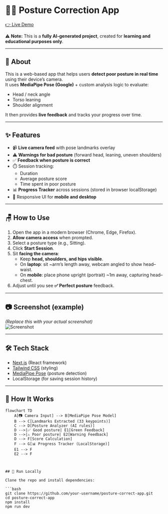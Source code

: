 # 🧍‍♂️ Posture Correction App  
[👉 Live Demo](https://posture-correct-project.vercel.app/)  

⚠️ **Note:** This is a **fully AI-generated project**, created for **learning and educational purposes only**.  

---

## 📖 About  
This is a web-based app that helps users **detect poor posture in real time** using their device’s camera.  
It uses **MediaPipe Pose (Google)** + custom analysis logic to evaluate:  
- Head / neck angle  
- Torso leaning  
- Shoulder alignment  

It then provides **live feedback** and tracks your progress over time.  

---

## ✨ Features
- 📹 **Live camera feed** with pose landmarks overlay  
- ⚠️ **Warnings for bad posture** (forward head, leaning, uneven shoulders)  
- ✅ **Feedback when posture is correct**  
- ⏱️ Session tracking:  
  - Duration  
  - Average posture score  
  - Time spent in poor posture  
- 📊 **Progress Tracker** across sessions (stored in browser localStorage)  
- 📱 Responsive UI for **mobile and desktop**  

---

## 🪑 How to Use
1. Open the app in a modern browser (Chrome, Edge, Firefox).  
2. **Allow camera access** when prompted.  
3. Select a posture type (e.g., Sitting).  
4. Click **Start Session**.  
5. Sit **facing the camera**:
   - Keep **head, shoulders, and hips visible**.  
   - On **laptop**: sit ~arm’s length away, webcam angled to show head–waist.  
   - On **mobile**: place phone upright (portrait) ~1m away, capturing head–chest.  
6. Adjust until you see **✅ Perfect posture** feedback.  

---

## 📷 Screenshot (example)
*(Replace this with your actual screenshot)*  
![Screenshot](./screenshot.png)  

---

## 🛠️ Tech Stack
- [Next.js](https://nextjs.org/) (React framework)  
- [Tailwind CSS](https://tailwindcss.com/) (styling)  
- [MediaPipe Pose](https://developers.google.com/mediapipe/solutions/vision/pose) (posture detection)  
- LocalStorage (for saving session history)  

---

## 🔄 How It Works

```mermaid
flowchart TD
    A[📷 Camera Input] --> B[MediaPipe Pose Model]
    B --> C[Landmarks Extracted (33 keypoints)]
    C --> D[Posture Analyzer (AI rules)]
    D -->|✅ Good posture| E1[Green Feedback]
    D -->|⚠️ Poor posture| E2[Warning Feedback]
    D --> F[Score Calculation]
    F --> G[📊 Progress Tracker (LocalStorage)]
    E1 --> F
    E2 --> F

    

## 🚀 Run Locally

Clone the repo and install dependencies:

```bash
git clone https://github.com/your-username/posture-correct-app.git
cd posture-correct-app
npm install
npm run dev
